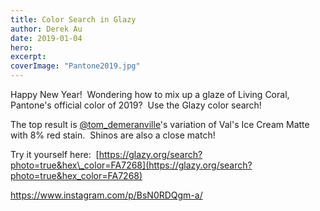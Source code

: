 ```yaml
---
title: Color Search in Glazy
author: Derek Au
date: 2019-01-04
hero: 
excerpt: 
coverImage: "Pantone2019.jpg"
---
```


Happy New Year!  Wondering how to mix up a glaze of Living Coral, Pantone's official color of 2019?  Use the Glazy color search!

The top result is [@tom\_demeranville](https://www.instagram.com/tom_demeranville/)'s variation of Val's Ice Cream Matte with 8% red stain.  Shinos are also a close match!

Try it yourself here:  [https://glazy.org/search?photo=true&hex\_color=FA7268](https://glazy.org/search?photo=true&hex_color=FA7268)

https://www.instagram.com/p/BsN0RDQgm-a/
